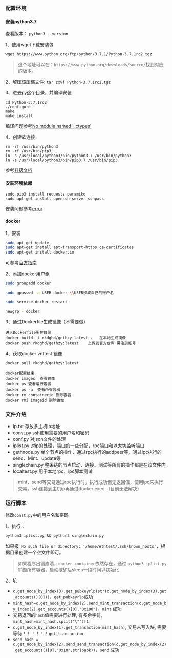 ### 配置环境

#### 安装python3.7

查看版本： `python3 --version`

1、使用wget下载安装包
```
wget https://www.python.org/ftp/python/3.7.1/Python-3.7.1rc2.tgz
```
> 这个地址可以在：`https://www.python.org/downloads/source/`找到对应的版本。

2、解压该压缩文件: `tar zxvf Python-3.7.1rc2.tgz`

3、进去py这个目录，并编译安装
```
cd Python-3.7.1rc2
./configure
make
make install
```
编译问题参考[No module named '_ctypes'](https://blog.csdn.net/wang725/article/details/79905612)

4、创建软连接
```
rm -rf /usr/bin/python3
rm -rf /usr/bin/pip3
ln -s /usr/local/python3/bin/python3.7 /usr/bin/python3
ln -s /usr/local/python3/bin/pip3.7 /usr/bin/pip3
```

参考[升级文档](https://www.cnblogs.com/wongyi/p/9824236.html)

#### 安装环境依赖

```
sudo pip3 install requests paramiko
sudo apt-get install openssh-server sshpass
```
安装问题参考[error](https://blog.csdn.net/zxd675816777/article/details/39119767)

#### docker
1、安装
```sh
sudo apt-get update
sudo apt-get install apt-transport-https ca-certificates
sudo apt-get install docker.io
````
可参考[官方指南](https://docs.docker.com/install/linux/docker-ce/ubuntu/)

2、添加docker用户组
```sh
sudo groupadd docker

sudo gpasswd -a USER docker \\USER换成自己的账户名

sudo service docker restart

newgrp - docker

```

3、通过Dockerfile生成镜像（不需要做）
```
进入Dockerfile所在目录
docker build -t rkdghd/gethzy:latest .   在本地生成镜像
docker push rkdghd/gethzy:latest    上传到官方仓库 需注册帐号
```

4、获取docker  vnttest 镜像
```
docker pull rkdghd/gethzy:latest

docker配置结束   
docker images  查看镜像
docker ps 查看运行容器
docker ps -a  查看所有容器
docker rm containerid 删除容器
docker rmi imageid 删除镜像
```

### 文件介绍
* ip.txt  存放多主机ip地址
* const.py  ssh使用需要的用户名和密码
* conf.py   对json文件的处理
* iplist.py   对ip的处理，端口的一些分配，rpc端口和以太坊监听端口
* gethnode.py   单个节点的操作，通过rpc执行的addpeer等，通过ipc执行的send、Mint、update等
* singlechain.py   整条链的节点启动、连接、测试等所有的操作都是在该文件内
* localtest.py   用于本地rpc、ipc脚本测试

> mint、send等交易通过rpc执行时，执行成功但无返回值，使用ipc来执行交易，ssh连接到主机ip再通过docker exec （目前无法解决）

### 运行脚本
修改`const.py`中的用户名和密码

1、执行：
```
python3 iplist.py && python3 singlechain.py
```
如果报` No such file or directory: '/home/ethtest/.ssh/known_hosts'`，根据目录创建一个空文件即可。

> 如果程序出错崩溃，`docker container`依然存在，通过 `python3 iplist.py`销毁所有容器，启动挖矿后sleep一段时间以初始化

2、坑
* `c.get_node_by_index(3).get_pubkeyrlp(str(c.get_node_by_index(3).get_accounts()[0]))`，`get_pubkeyrlp`成功
* `mint_hash=c.get_node_by_index(2).send_mint_transaction(c.get_node_by_index(2).get_accounts()[0],"0x100")`，`mint` 成功
* 交易返回的`hash`值需要进行处理, 有多余字符, `mint_hash=mint_hash.split("\"")[1]`
* `c.get_node_by_index(1).get_transaction(mint_hash)`, 交易未写入块, 需要等待！！！！！！`get_transaction`
* `send_hash = c.get_node_by_index(2).send_send_transaction(c.get_node_by_index(2).get_accounts()[0],"0x10",str(pubk))`，`send` 成功

